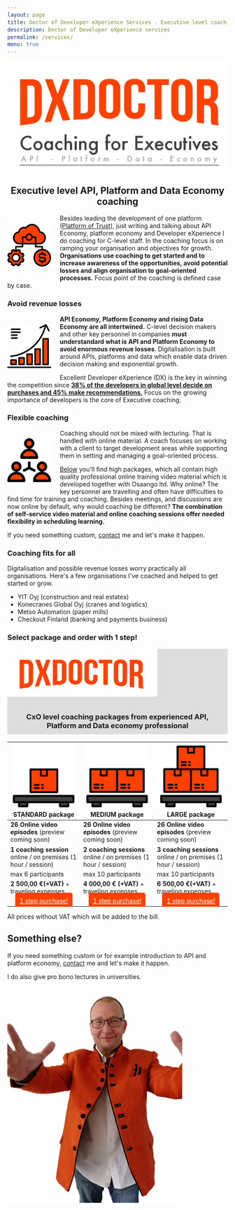 ```yaml
---
layout: page
title: Doctor of Developer eXperience Services - Executive level coaching
description: Doctor of Developer eXperience services
permalink: /services/
menu: true
---
```


<img src="/assets/img/dx-services.png" alt="DX Doctor Services Logo" width="777">
<center>

<h2>Executive level API, Platform and Data Economy coaching</h2>

</center>

<img src="/assets/img/process.png" style="float:left;padding:20px;padding-left:0px;width:100px;"/> Besides leading the development of one platform (<a href="https://platformoftrust.net" target="top">Platform of Trust</a>), just writing and talking about API Economy, platform economy and Developer eXperience I do coaching for C-level staff. In the coaching focus is on ramping your organisation and objectives for growth. **Organisations use coaching to get started and to increase awareness of the opportunities, avoid potential losses and align organisation to goal-oriented processes.** Focus point of the coaching is defined case by case.     

### Avoid revenue losses

<img src="/assets/img/growth.png" style="float:left;padding:20px;padding-left:0px;width:100px;"/> **API Economy, Platform Economy and rising Data Economy are all intertwined.** C-level decision makers and other key personnel in companies **must understandard what is API and Platform Economy to avoid enormous revenue losses**. Digitalisation is built around APIs, platforms and data which enable data driven decision making and exponential growth. 

Excellent Developer eXperience (DX) is the key in winning the competition since **<a href="https://dxdoctor.net/developers-are-decision-makers-and-paying-customers/">38% of the developers in global level decide on purchases and 45% make recommendations.</a>** Focus on the growing importance of developers is the core of Executive coaching. 

### Flexible coaching

<img src="/assets/img/group.png" style="float:left;padding:20px;padding-left:0px;width:100px;"/> Coaching should not be mixed with lecturing. That is handled with online material. A coach focuses on working with a client to target development areas while supporting them in setting and managing a goal-oriented process.   

<a href="#packages">Below</a> you'll find high packages, which all contain high quality professional online training video material which is developed together with Osaango ltd. Why online? The key personnel are travelling and often have difficulties to find time for training and coaching. Besides meetings, and discussions are now online by default, why would coaching be different? **The combination of self-service video material and online coaching sessions offer needed flexibility in scheduling learning.** 

If you need something custom, <a href="/contact/">contact</a> me and let's make it happen. 

### Coaching fits for all

Digitalisation and possible revenue losses worry practically all organisations. Here's a few organisations I've coached and helped to get started or grow. 

- YIT Oyj (construction and real estates)
- Konecranes Global Oyj (cranes and logistics)
- Metso Automation (paper mills)
- Checkout Finland (banking and payments business)

### Select package and order with 1 step! 

<a name="packages"/>
<div style="background-color:#ddd;padding:0px;">
<div syle="text-align: center; vertical-align: middle;margin: auto;">
<img src="/assets/img/dxdoctor-package.png"/>
<h3 style="padding:10px;text-align: center; vertical-align: middle;">CxO level coaching packages from experienced API, Platform and Data economy professional</h3>

</div>
</div>


| <img src="/assets/img/standard-package-icon.png"/> STANDARD package |<img src="/assets/img/medium-package-icon.png"/> MEDIUM package | <img src="/assets/img/large-package-icon.png"/> LARGE package |
|-------|--------|---------|
|  **26 Online video episodes** (preview coming soon) | **26 Online video episodes** (preview coming soon) | **26 Online video episodes** (preview coming soon) | 
| **1 coaching session** online / on premises (1 hour / session) | **2 coaching sessions** online / on premises (1 hour / session) | **3 coaching sessions** online / on premises (1 hour / session) 
| max 6 participants | max 10 participants | max 10 participants 
| **2 500,00 €(+VAT)** + traveling expenses | **4 000,00 € (+VAT)**  + traveling expenses | **6 500,00 €(+VAT)**  + traveling expenses 
| <center><a href="/services/cxo/standard/order" style="background-color:#ff4201; padding:10px; color:#fff;border-radius: 5px;">1 step purchase!</a></center> | <center><a href="/services/cxo/medium/order" style="background-color:#ff4201; padding:10px; color:#fff;border-radius: 5px;">1 step purchase!</a></center> | <center><a href="/services/cxo/large/order" style="background-color:#ff4201; padding:10px; color:#fff;border-radius: 5px;">1 step purchase!</a></center> | 

All prices without VAT which will be added to the bill. 

## Something else? 

If you need something custom or for example introduction to API and platform economy, <a href="/contact/">contact</a> me and let's make it happen. 

I do also give pro bono lectures in universities. 


<img class="img-rounded" src="/assets/img/uploads/jarkko-full.png" alt="Jarkko APItalist Moilanen" width="400">


